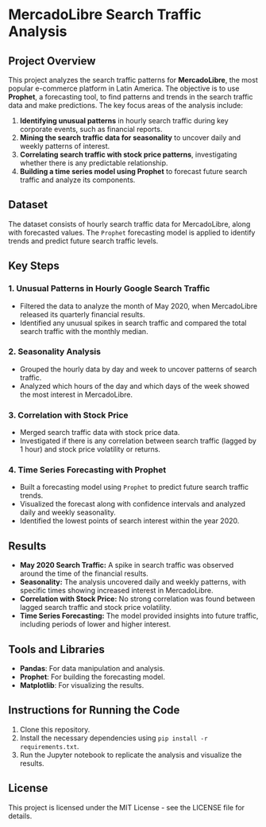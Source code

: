 
# MercadoLibre Search Traffic Analysis

## Project Overview

This project analyzes the search traffic patterns for **MercadoLibre**, the most popular e-commerce platform in Latin America. The objective is to use **Prophet**, a forecasting tool, to find patterns and trends in the search traffic data and make predictions. The key focus areas of the analysis include:

1. **Identifying unusual patterns** in hourly search traffic during key corporate events, such as financial reports.
2. **Mining the search traffic data for seasonality** to uncover daily and weekly patterns of interest.
3. **Correlating search traffic with stock price patterns**, investigating whether there is any predictable relationship.
4. **Building a time series model using Prophet** to forecast future search traffic and analyze its components.

## Dataset

The dataset consists of hourly search traffic data for MercadoLibre, along with forecasted values. The `Prophet` forecasting model is applied to identify trends and predict future search traffic levels.

## Key Steps

### 1. Unusual Patterns in Hourly Google Search Traffic
- Filtered the data to analyze the month of May 2020, when MercadoLibre released its quarterly financial results.
- Identified any unusual spikes in search traffic and compared the total search traffic with the monthly median.

### 2. Seasonality Analysis
- Grouped the hourly data by day and week to uncover patterns of search traffic.
- Analyzed which hours of the day and which days of the week showed the most interest in MercadoLibre.

### 3. Correlation with Stock Price
- Merged search traffic data with stock price data.
- Investigated if there is any correlation between search traffic (lagged by 1 hour) and stock price volatility or returns.

### 4. Time Series Forecasting with Prophet
- Built a forecasting model using `Prophet` to predict future search traffic trends.
- Visualized the forecast along with confidence intervals and analyzed daily and weekly seasonality.
- Identified the lowest points of search interest within the year 2020.

## Results

- **May 2020 Search Traffic:** A spike in search traffic was observed around the time of the financial results.
- **Seasonality:** The analysis uncovered daily and weekly patterns, with specific times showing increased interest in MercadoLibre.
- **Correlation with Stock Price:** No strong correlation was found between lagged search traffic and stock price volatility.
- **Time Series Forecasting:** The model provided insights into future traffic, including periods of lower and higher interest.

## Tools and Libraries

- **Pandas**: For data manipulation and analysis.
- **Prophet**: For building the forecasting model.
- **Matplotlib**: For visualizing the results.

## Instructions for Running the Code

1. Clone this repository.
2. Install the necessary dependencies using `pip install -r requirements.txt`.
3. Run the Jupyter notebook to replicate the analysis and visualize the results.

## License

This project is licensed under the MIT License - see the LICENSE file for details.
